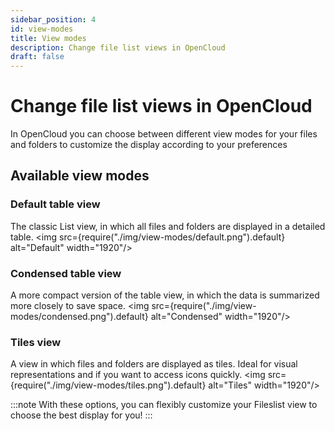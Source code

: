 ```yaml
---
sidebar_position: 4
id: view-modes
title: View modes
description: Change file list views in OpenCloud
draft: false
---
```


# Change file list views in OpenCloud

In OpenCloud you can choose between different view modes for your files and folders to customize the display according to your preferences

## Available view modes

### Default table view

The classic List view, in which all files and folders are displayed in a detailed table.
<img src={require("./img/view-modes/default.png").default} alt="Default" width="1920"/>

### Condensed table view

A more compact version of the table view, in which the data is summarized more closely to save space.
<img src={require("./img/view-modes/condensed.png").default} alt="Condensed" width="1920"/>

### Tiles view

A view in which files and folders are displayed as tiles. Ideal for visual representations and if you want to access icons quickly.
<img src={require("./img/view-modes/tiles.png").default} alt="Tiles" width="1920"/>

:::note
With these options, you can flexibly customize your Fileslist view to choose the best display for you!
:::
